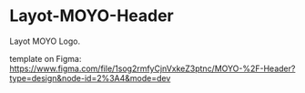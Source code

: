 # Layot-MOYO-Header

Layot MOYO Logo.

template on Figma: https://www.figma.com/file/1sog2rmfyCjnVxkeZ3ptnc/MOYO-%2F-Header?type=design&node-id=2%3A4&mode=dev
